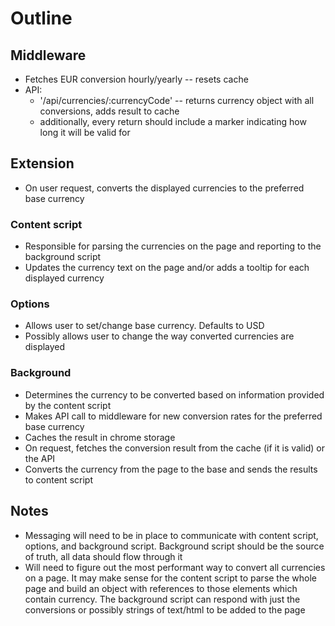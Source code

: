 # Outline

## Middleware

- Fetches EUR conversion hourly/yearly -- resets cache
- API:
  - '/api/currencies/:currencyCode' -- returns currency object with all conversions, adds result to cache
  - additionally, every return should include a marker indicating how long it will be valid for

## Extension

- On user request, converts the displayed currencies to the preferred base currency

### Content script

- Responsible for parsing the currencies on the page and reporting to the background script
- Updates the currency text on the page and/or adds a tooltip for each displayed currency

### Options

- Allows user to set/change base currency. Defaults to USD
- Possibly allows user to change the way converted currencies are displayed

### Background

- Determines the currency to be converted based on information provided by the content script
- Makes API call to middleware for new conversion rates for the preferred base currency
- Caches the result in chrome storage
- On request, fetches the conversion result from the cache (if it is valid) or the API
- Converts the currency from the page to the base and sends the results to content script

## Notes

- Messaging will need to be in place to communicate with content script, options, and background script. Background script should be the source of truth, all data should flow through it
- Will need to figure out the most performant way to convert all currencies on a page. It may make sense for the content script to parse the whole page and build an object with references to those elements which contain currency. The background script can respond with just the conversions or possibly strings of text/html to be added to the page
